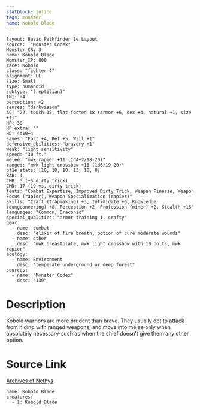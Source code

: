```yaml
---
statblock: inline
tags: monster
name: Kobold Blade
---
```

```statblock
layout: Basic Pathfinder 1e Layout
source:  "Monster Codex"
Monster_CR: 3
name: Kobold Blade
Monster_XP: 800
race: Kobold
class: "fighter 4"
alignment: LE
size: Small
type: humanoid
subtype: "(reptilian)"
INI: +4
perception: +2
senses: "darkvision"
AC: "22, touch 15, flat-footed 18 (armor +6, dex +4, natural +1, size +1)"
HP: 30
HP_extra: ""
HD: 4d10+4
saves: "Fort +4, Ref +5, Will +1"
defensive_abilities: "bravery +1"
weak: "light sensitivity"
speed: "30 ft."
melee: "mwk rapier +11 (1d4+2/18-20)"
ranged: "mwk light crossbow +10 (1d6/19-20)"
pf1e_stats: [10, 18, 10, 13, 10, 8]
BAB: 4
CMB: 3 (+5 dirty trick)
CMD: 17 (19 vs. dirty trick)
feats: "Combat Expertise, Improved Dirty Trick, Weapon Finesse, Weapon Focus (rapier), Weapon Specialization (rapier)"
skills: "Craft (trapmaking) +3, Intimidate +6, Knowledge (dungeoneering) +8, Perception +2, Profession (miner) +2, Stealth +13"
languages: "Common, Draconic"
special_qualities: "armor training 1, crafty"
gear:
  - name: combat
    desc: "elixir of fire breath, potion of cure moderate wounds"
  - name: other
    desc: "mwk breastplate, mwk light crossbow with 10 bolts, mwk rapier"
ecology:
  - name: Environment
    desc: "temperate underground or deep forest"
sources:
  - name: "Monster Codex"
    desc: "130"
```
# Description
Kobold warriors are more prudent than brave. They usually opt to attack from hiding with ranged weapons, and move into melee only when absolutely necessary-such as when the chief doesn’t give them any other option.
# Source Link
[Archives of Nethys](https://aonprd.com/MonsterDisplay.aspx?ItemName=Kobold%20Blade)
```encounter-table
name: Kobold Blade
creatures:
  - 1: Kobold Blade
```
